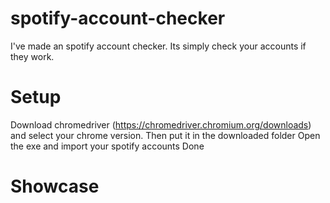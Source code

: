 # spotify-account-checker

I've made an spotify account checker. Its simply check your accounts if they work.

# Setup
Download chromedriver (https://chromedriver.chromium.org/downloads) and select your chrome version. Then put it in the downloaded folder
Open the exe and import your spotify accounts
Done

# Showcase

